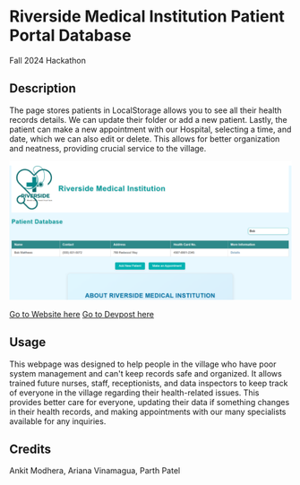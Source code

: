 # Riverside Medical Institution Patient Portal Database
Fall 2024 Hackathon
## Description
The page stores patients in LocalStorage allows you to see all their health records details. We can update their folder or add a new patient. Lastly, the patient can make a new appointment with our Hospital, selecting a time, and date, which we can also edit or delete. This allows for better organization and neatness, providing crucial service to the village. 


![Webpage](./images/webpage.png)

[Go to Website here](https://an-m1.github.io/CTRL-HACK-DEL-Project/)
[Go to Devpost here](https://devpost.com/software/riverside-medical-institution-patient-portal-database?ref_content=user-portfolio&ref_feature=in_progress)

## Usage
This webpage was designed to help people in the village who have poor system management and can't keep records safe and organized. It allows trained future nurses, staff, receptionists, and data inspectors to keep track of everyone in the village regarding their health-related issues. This provides better care for everyone, updating their data if something changes in their health records, and making appointments with our many specialists available for any inquiries. 

## Credits
Ankit Modhera,
Ariana Vinamagua,
Parth Patel